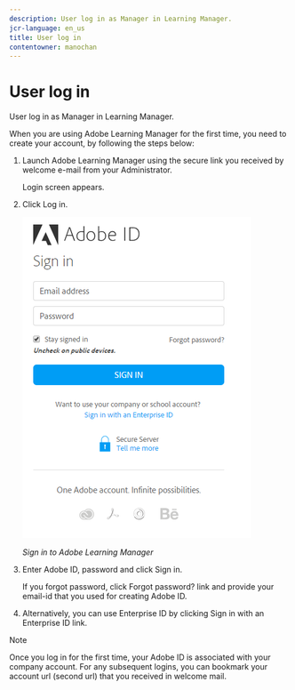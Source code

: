 ```yaml
---
description: User log in as Manager in Learning Manager.
jcr-language: en_us
title: User log in
contentowner: manochan
---
```



# User log in

User log in as Manager in Learning Manager.

When you are using Adobe Learning Manager for the first time, you need to create your account, by following the steps below:

1. Launch Adobe Learning Manager using the secure link you received by welcome e-mail from your Administrator.  

   Login screen appears.

1. Click Log in.

   ![](assets/adobeid-signin.png)

   *Sign in to Adobe Learning Manager*

1. Enter Adobe ID, password and click Sign in.  

   If you forgot password, click Forgot password? link and provide your email-id that you used for creating Adobe ID.

1. Alternatively, you can use Enterprise ID by clicking Sign in with an Enterprise ID link.

>[!NOTE]
>
>Once you log in for the first time, your Adobe ID is associated with your company account. For any subsequent logins, you can bookmark your account url (second url) that you received in welcome mail.
